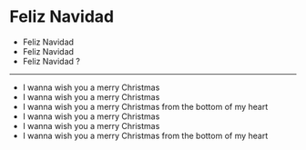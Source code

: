 # Feliz Navidad

- Feliz Navidad
- Feliz Navidad
- Feliz Navidad
?
***
- I wanna wish you a merry Christmas
- I wanna wish you a merry Christmas
- I wanna wish you a merry Christmas from the bottom of my heart
- I wanna wish you a merry Christmas
- I wanna wish you a merry Christmas
- I wanna wish you a merry Christmas from the bottom of my heart
